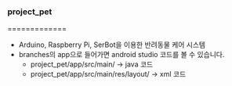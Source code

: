 ### project_pet
=============
* Arduino, Raspberry Pi, SerBot을 이용한 반려동물 케어 시스템
* branches의 app으로 들어가면 android studio 코드를 볼 수 있습니다.
  * project_pet/app/src/main/ -> java 코드
  * project_pet/app/src/main/res/layout/ -> xml 코드

